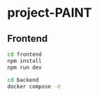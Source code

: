 # project-PAINT

## Frontend

```bash
cd frontend
npm install
npm run dev
```
```bash
cd backend
docker compose -d
```

